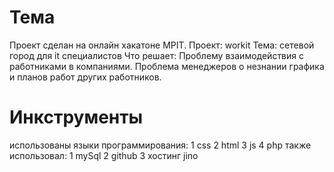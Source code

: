 # Тема
Проект сделан на онлайн хакатоне MPIT. Проект: workit Тема: сетевой город для it специалистов Что решает: Проблему взаимодействия с работниками в компаниями. Проблема менеджеров о незнании графика и планов работ других работников. 
# Инкструменты
использованы языки программирования: 1 css 2 html 3 js 4 php 
также использовал: 1 mySql 2 github 3 хостинг jino
